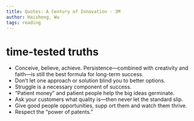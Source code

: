 ```yaml
---
title: Quotes: A Century of Innovation - 3M
author: Haisheng, Wu
tags: reading
---
```


# time-tested truths

  - Conceive, believe, achieve. Persistence—combined with creativity and faith—is still the best formula for long-term success.
  - Don’t let one approach or solution blind you to better options.
  - Struggle is a necessary component of success.
  - “Patient money” and patient people help the big ideas germinate.
  - Ask your customers what quality is—then never let the standard slip.
  - Give good people opportunities, supp ort them and watch them thrive.
  - Respect the “power of patents.”
